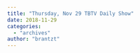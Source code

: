 ```yaml
---
title: "Thursday, Nov 29 TBTV Daily Show"
date: 2018-11-29
categories: 
  - "archives"
author: "brantzt"
---
```



